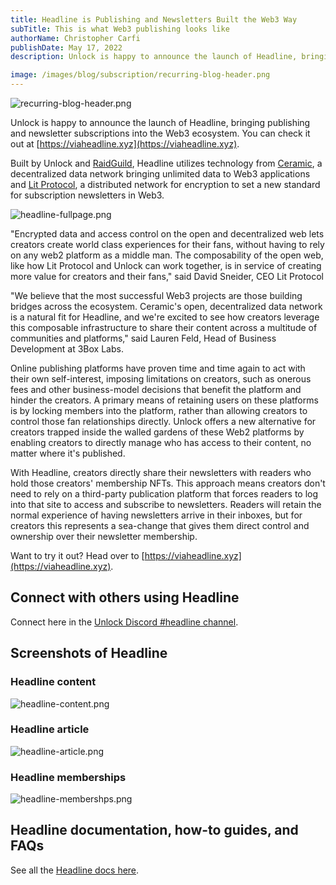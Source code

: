```yaml
---
title: Headline is Publishing and Newsletters Built the Web3 Way
subTitle: This is what Web3 publishing looks like
authorName: Christopher Carfi
publishDate: May 17, 2022
description: Unlock is happy to announce the launch of Headline, bringing publishing and newsletter subscriptions into the Web3 ecosystem.

image: /images/blog/subscription/recurring-blog-header.png
---
```


![recurring-blog-header.png](/images/blog/subscription/recurring-blog-header.png)

Unlock is happy to announce the launch of Headline, bringing publishing and newsletter subscriptions into the Web3 ecosystem. You can check it out at [https://viaheadline.xyz](https://viaheadline.xyz).

Built by Unlock and [RaidGuild](https://www.raidguild.org/), Headline utilizes technology from [Ceramic](https://ceramic.network/), a decentralized data network bringing unlimited data to Web3 applications and [Lit Protocol](https://litprotocol.com/), a distributed network for encryption to set a new standard for subscription newsletters in Web3.

![headline-fullpage.png](/images/blog/headline/headline-fullpage.png)


"Encrypted data and access control on the open and decentralized web lets creators create world class experiences for their fans, without having to rely on any web2 platform as a middle man. The composability of the open web, like how Lit Protocol and Unlock can work together, is in service of creating more value for creators and their fans," said David Sneider, CEO Lit Protocol

"We believe that the most successful Web3 projects are those building bridges across the ecosystem. Ceramic's open, decentralized data network is a natural fit for Headline, and we're excited to see how creators leverage this composable infrastructure to share their content across a multitude of communities and platforms," said Lauren Feld, Head of Business Development at 3Box Labs.

Online publishing platforms have proven time and time again to act with their own self-interest, imposing limitations on creators, such as onerous fees and other business-model decisions that benefit the platform and hinder the creators. A primary means of retaining users on these platforms is by locking members into the platform, rather than allowing creators to control those fan relationships directly. Unlock offers a new alternative for creators trapped inside the walled gardens of these Web2 platforms by enabling creators to directly manage who has access to their content, no matter where it's published.

With Headline, creators directly share their newsletters with readers who hold those creators' membership NFTs. This approach means creators don't need to rely on a third-party publication platform that forces readers to log into that site to access and subscribe to newsletters. Readers will retain the normal experience of having newsletters arrive in their inboxes, but for creators this represents a sea-change that gives them direct control and ownership over their newsletter membership.

Want to try it out? Head over to [https://viaheadline.xyz](https://viaheadline.xyz).

## Connect with others using Headline

Connect here in the [Unlock Discord #headline channel](https://discord.gg/UQPUgfsqYs).

## Screenshots of Headline

### Headline content

![headline-content.png](/images/blog/headline/headline-content.png)


### Headline article

![headline-article.png](/images/blog/headline/headline-article.png)


### Headline memberships

![headline-membershps.png](/images/blog/headline/headline-memberships.png)


## Headline documentation, how-to guides, and FAQs

See all the [Headline docs here](https://docs.viaheadline.xyz/).

